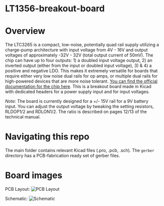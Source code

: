 # LT1356-breakout-board
# Overview
The LTC3265 is a compact, low-noise, potentially quad rail supply utilizing a charge-pump architecture with input voltage from 4V - 16V and output voltages of approximately -32V - 32V (total output current of 50mV). The chip can have up to four outputs: 1) a doubled input voltage output, 2) an inverted output (either from the input or doubled input voltage), 3) & 4) a positive and negative LDO. This makes it extremely versatile for boards that require either very low noise dual rails for op amps, or multiple dual rails for high-powered devices that are more noise tolerant. [You can find the official documentation for the chip here](https://www.analog.com/en/products/ltc3265.html). This is a breakout board made in Kicad with dedicated headers for a power supply input and for input voltages. 

*_Note_*: The board is currently designed for a +/- 15V rail for a 9V battery input. You can adjust the output voltage by tweaking the setting resistors, RLDOP1/2 and RDLON1/2. The ratio is described on pages 12/13 of the technical manual. 

# Navigating this repo
The main folder contains relevant Kicad files (.pro, .pcb, .sch). The `gerber` directory has a PCB-fabrication ready set of gerber files. 

# Board images
PCB Layout:
![PCB Layout](https://i.imgur.com/lxSd02N.png)

Schematic:
![Schematic](https://i.imgur.com/A6w6oRP.png)
